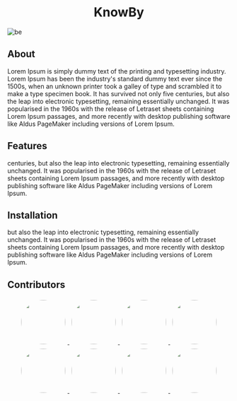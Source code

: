 <div>
  
<h1 align="center">KnowBy</h1>

</div>

![be](https://img.shields.io/badge/Version-v1.0.0-orange)

## About
Lorem Ipsum is simply dummy text of the printing and typesetting industry. Lorem Ipsum has been the industry's standard dummy text ever since the 1500s, when an unknown printer took a galley of type and scrambled it to make a type specimen book. It has survived not only five centuries, but also the leap into electronic typesetting, remaining essentially unchanged. It was popularised in the 1960s with the release of Letraset sheets containing Lorem Ipsum passages, and more recently with desktop publishing software like Aldus PageMaker including versions of Lorem Ipsum.

## Features
centuries, but also the leap into electronic typesetting, remaining essentially unchanged. It was popularised in the 1960s with the release of Letraset sheets containing Lorem Ipsum passages, and more recently with desktop publishing software like Aldus PageMaker including versions of Lorem Ipsum.

## Installation
but also the leap into electronic typesetting, remaining essentially unchanged. It was popularised in the 1960s with the release of Letraset sheets containing Lorem Ipsum passages, and more recently with desktop publishing software like Aldus PageMaker including versions of Lorem Ipsum.

## Contributors
<div align="center">
  <a href="https://github.com/MatheusPablo">
    <img src="https://avatars.githubusercontent.com/u/73856049?v=4" width="100" height="100" style="border-radius: 50%; margin: 5px;">
  </a>
  <a href="https://github.com/wenderson23">
    <img src="https://avatars.githubusercontent.com/u/127116781?v=4" width="100" height="100" style="border-radius: 50%; margin: 5px;">
  </a>
  <a href="https://github.com/ThainaSantoss">
    <img src="https://avatars.githubusercontent.com/u/141286410?v=4" width="100" height="100" style="border-radius: 50%; margin: 5px;">
  </a>
  <a href="https://github.com/liliansm">
    <img src="https://avatars.githubusercontent.com/u/143213736?v=4" width="100" height="100" style="border-radius: 50%; margin: 5px;">
  </a>
  <a href="https://github.com/Paulo0310">
    <img src="https://avatars.githubusercontent.com/u/191514573?v=4" width="100" height="100" style="border-radius: 50%; margin: 5px;">
  </a>
  <a href="https://github.com/FabianneDiaas">
    <img src="https://avatars.githubusercontent.com/u/192899468?v=4" width="100" height="100" style="border-radius: 50%; margin: 5px;">
  </a>
  <a href="https://github.com/MiTabosa">
    <img src="https://avatars.githubusercontent.com/u/193292299?v=4" width="100" height="100" style="border-radius: 50%; margin: 5px;">
  </a>
  <a href="https://github.com/ayronmts">
    <img src="https://avatars.githubusercontent.com/u/193444112?v=4" width="100" height="100" style="border-radius: 50%; margin: 5px;">
  </a>
</div>



